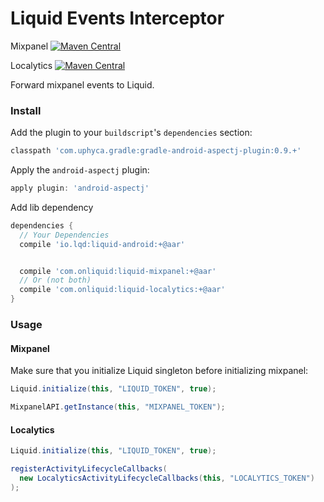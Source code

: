 Liquid Events Interceptor
==================

Mixpanel [![Maven Central](https://img.shields.io/maven-central/v/com.onliquid/liquid-mixpanel.svg)](http://search.maven.org/#search%7Cga%7C1%7Ca%3A%22liquid-mixpanel%22)

Localytics [![Maven Central](https://img.shields.io/maven-central/v/com.onliquid/liquid-localytics.svg)](http://search.maven.org/#search%7Cga%7C1%7Ca%3A%22liquid-localytics%22)

Forward mixpanel events to Liquid.


### Install

Add the plugin to your `buildscript`'s `dependencies` section:
```groovy
classpath 'com.uphyca.gradle:gradle-android-aspectj-plugin:0.9.+'
```

Apply the `android-aspectj` plugin:
```groovy
apply plugin: 'android-aspectj'
```

Add lib dependency

```groovy
dependencies {
  // Your Dependencies
  compile 'io.lqd:liquid-android:+@aar'


  compile 'com.onliquid:liquid-mixpanel:+@aar'
  // Or (not both)
  compile 'com.onliquid:liquid-localytics:+@aar'
}
```

### Usage

#### Mixpanel
Make sure that you initialize Liquid singleton before initializing mixpanel:

```java
Liquid.initialize(this, "LIQUID_TOKEN", true);

MixpanelAPI.getInstance(this, "MIXPANEL_TOKEN");
```
#### Localytics

```java
Liquid.initialize(this, "LIQUID_TOKEN", true);

registerActivityLifecycleCallbacks(
  new LocalyticsActivityLifecycleCallbacks(this, "LOCALYTICS_TOKEN")
);
```
